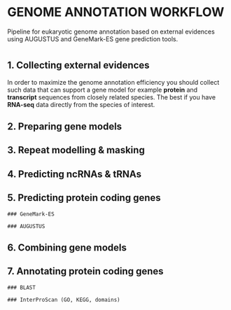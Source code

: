 # GENOME ANNOTATION WORKFLOW
Pipeline for eukaryotic genome annotation based on external evidences using AUGUSTUS and GeneMark-ES gene prediction tools.
#

  ## 1. Collecting external evidences
  
   In order to maximize the genome annotation efficiency you should collect such data that can support a gene model for example __protein__ and __transcript__ sequences from closely related species. The best if you have __RNA-seq__ data directly from the species of interest. 

  ## 2. Preparing gene models

  ## 3. Repeat modelling & masking

  ## 4. Predicting ncRNAs & tRNAs
  
  ## 5. Predicting protein coding genes

    ### GeneMark-ES

    ### AUGUSTUS

  ## 6. Combining gene models
  
  ## 7. Annotating protein coding genes
  
    ### BLAST
    
    ### InterProScan (GO, KEGG, domains)
    
    


